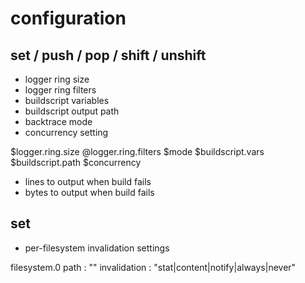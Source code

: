 # configuration

## set / push / pop / shift / unshift

* logger ring size
* logger ring filters
* buildscript variables
* buildscript output path
* backtrace mode
* concurrency setting

$logger.ring.size
@logger.ring.filters
$mode
$buildscript.vars
$buildscript.path
$concurrency

* lines to output when build fails
* bytes to output when build fails

## set

* per-filesystem invalidation settings

filesystem.0
  path : ""
  invalidation : "stat|content|notify|always|never"
